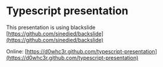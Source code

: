 # Typescript presentation

This presentation is using blackslide [https://github.com/sinedied/backslide](https://github.com/sinedied/backslide)

Online: [https://d0whc3r.github.com/typescript-presentation](https://d0whc3r.github.com/typescript-presentation)